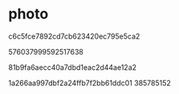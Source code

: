 # photo
c6c5fce7892cd7cb623420ec795e5ca2

576037999592517638

81b9fa6aecc40a7dbd1eac2d44ae12a2

1a266aa997dbf2a24ffb7f2bb61ddc01  385785152